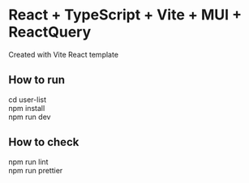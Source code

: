 # React + TypeScript + Vite + MUI + ReactQuery

Created with Vite React template

## How to run

cd user-list \
npm install \
npm run dev

## How to check

npm run lint \
npm run prettier

